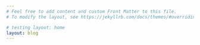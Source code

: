 ```yaml
---
# Feel free to add content and custom Front Matter to this file.
# To modify the layout, see https://jekyllrb.com/docs/themes/#overriding-theme-defaults

# testing layout: home
layout: blog
---
```

